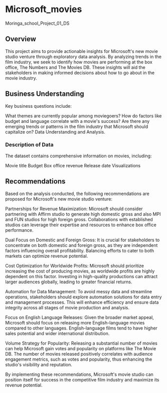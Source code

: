 # Microsoft_movies
Moringa_school_Project_01_DS

## Overview
This project aims to provide actionable insights for Microsoft's new movie studio venture through exploratory data analysis. By analyzing trends in the film industry, we seek to identify how movies are performing at the box office, The Numbers and The Movies DB. These insights will aid the stakeholders in making informed decisions about how to go about in the movie industry.

## Business Understanding
Key business questions include:

What themes are currently popular among moviegoers?
How do factors like budget and language correlate with a movie's success?
Are there any emerging trends or patterns in the film industry that Microsoft should capitalize on?
Data Understanding and Analysis.

### Description of Data
The dataset contains comprehensive information on movies, including:

Movie title
Budget
Box office revenue
Release date
Visualizations

## Recommendations
Based on the analysis conducted, the following recommendations are proposed for Microsoft's new movie studio venture:

Partnerships for Revenue Maximization: Microsoft should consider partnering with Affirm studio to generate high domestic gross and also MPI and FUN studios for high foreign gross. Collaborations with established studios can leverage their expertise and resources to enhance box office performance.

Dual Focus on Domestic and Foreign Gross: It is crucial for stakeholders to concentrate on both domestic and foreign gross, as they are independent factors influencing overall profitability. Balancing efforts to cater to both markets can optimize revenue potential.

Cost Optimization for Worldwide Profits: Microsoft should prioritize increasing the cost of producing movies, as worldwide profits are highly dependent on this factor. Investing in high-quality productions can attract larger audiences globally, leading to greater financial returns.

Automation for Data Management: To avoid messy data and streamline operations, stakeholders should explore automation solutions for data entry and management processes. This will enhance efficiency and ensure data integrity across all stages of movie production and analysis.

Focus on English Language Releases: Given the broader market appeal, Microsoft should focus on releasing more English-language movies compared to other languages. English-language films tend to have higher sales potential and wider international distribution.

Volume Strategy for Popularity: Releasing a substantial number of movies can help Microsoft gain votes and popularity on platforms like The Movie DB. The number of movies released positively correlates with audience engagement metrics, such as votes and popularity, thus enhancing the studio's visibility and reputation.

By implementing these recommendations, Microsoft's movie studio can position itself for success in the competitive film industry and maximize its revenue potential.
